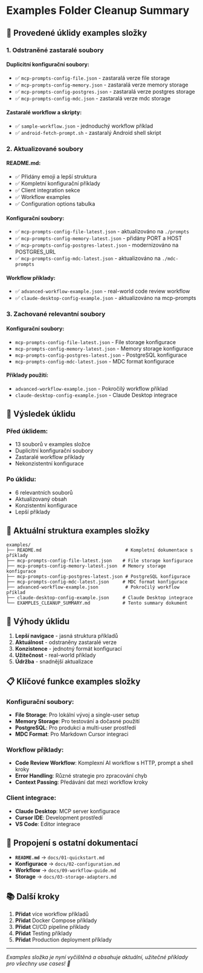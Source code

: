 # Examples Folder Cleanup Summary

## 🧹 **Provedené úklidy examples složky**

### **1. Odstraněné zastaralé soubory**

#### **Duplicitní konfigurační soubory:**
- ✅ `mcp-prompts-config-file.json` - zastaralá verze file storage
- ✅ `mcp-prompts-config-memory.json` - zastaralá verze memory storage
- ✅ `mcp-prompts-config-postgres.json` - zastaralá verze postgres storage
- ✅ `mcp-prompts-config-mdc.json` - zastaralá verze mdc storage

#### **Zastaralé workflow a skripty:**
- ✅ `sample-workflow.json` - jednoduchý workflow příklad
- ✅ `android-fetch-prompt.sh` - zastaralý Android shell skript

### **2. Aktualizované soubory**

#### **README.md:**
- ✅ Přidány emoji a lepší struktura
- ✅ Kompletní konfigurační příklady
- ✅ Client integration sekce
- ✅ Workflow examples
- ✅ Configuration options tabulka

#### **Konfigurační soubory:**
- ✅ `mcp-prompts-config-file-latest.json` - aktualizováno na `./prompts`
- ✅ `mcp-prompts-config-memory-latest.json` - přidány PORT a HOST
- ✅ `mcp-prompts-config-postgres-latest.json` - modernizováno na POSTGRES_URL
- ✅ `mcp-prompts-config-mdc-latest.json` - aktualizováno na `./mdc-prompts`

#### **Workflow příklady:**
- ✅ `advanced-workflow-example.json` - real-world code review workflow
- ✅ `claude-desktop-config-example.json` - aktualizováno na mcp-prompts

### **3. Zachované relevantní soubory**

#### **Konfigurační soubory:**
- `mcp-prompts-config-file-latest.json` - File storage konfigurace
- `mcp-prompts-config-memory-latest.json` - Memory storage konfigurace
- `mcp-prompts-config-postgres-latest.json` - PostgreSQL konfigurace
- `mcp-prompts-config-mdc-latest.json` - MDC format konfigurace

#### **Příklady použití:**
- `advanced-workflow-example.json` - Pokročilý workflow příklad
- `claude-desktop-config-example.json` - Claude Desktop integrace

## 🎯 **Výsledek úklidu**

### **Před úklidem:**
- 13 souborů v examples složce
- Duplicitní konfigurační soubory
- Zastaralé workflow příklady
- Nekonzistentní konfigurace

### **Po úklidu:**
- 6 relevantních souborů
- Aktualizovaný obsah
- Konzistentní konfigurace
- Lepší příklady

## 📁 **Aktuální struktura examples složky**

```
examples/
├── README.md                               # Kompletní dokumentace s příklady
├── mcp-prompts-config-file-latest.json    # File storage konfigurace
├── mcp-prompts-config-memory-latest.json  # Memory storage konfigurace
├── mcp-prompts-config-postgres-latest.json # PostgreSQL konfigurace
├── mcp-prompts-config-mdc-latest.json     # MDC format konfigurace
├── advanced-workflow-example.json          # Pokročilý workflow příklad
├── claude-desktop-config-example.json     # Claude Desktop integrace
└── EXAMPLES_CLEANUP_SUMMARY.md            # Tento summary dokument
```

## 🚀 **Výhody úklidu**

1. **Lepší navigace** - jasná struktura příkladů
2. **Aktuálnost** - odstraněny zastaralé verze
3. **Konzistence** - jednotný formát konfigurací
4. **Užitečnost** - real-world příklady
5. **Údržba** - snadnější aktualizace

## 📋 **Klíčové funkce examples složky**

### **Konfigurační soubory:**
- **File Storage**: Pro lokální vývoj a single-user setup
- **Memory Storage**: Pro testování a dočasné použití
- **PostgreSQL**: Pro produkci a multi-user prostředí
- **MDC Format**: Pro Markdown Cursor integraci

### **Workflow příklady:**
- **Code Review Workflow**: Komplexní AI workflow s HTTP, prompt a shell kroky
- **Error Handling**: Různé strategie pro zpracování chyb
- **Context Passing**: Předávání dat mezi workflow kroky

### **Client integrace:**
- **Claude Desktop**: MCP server konfigurace
- **Cursor IDE**: Development prostředí
- **VS Code**: Editor integrace

## 🔗 **Propojení s ostatní dokumentací**

- **`README.md`** → `docs/01-quickstart.md`
- **Konfigurace** → `docs/02-configuration.md`
- **Workflow** → `docs/09-workflow-guide.md`
- **Storage** → `docs/03-storage-adapters.md`

## 📚 **Další kroky**

1. **Přidat** více workflow příkladů
2. **Přidat** Docker Compose příklady
3. **Přidat** CI/CD pipeline příklady
4. **Přidat** Testing příklady
5. **Přidat** Production deployment příklady

---

*Examples složka je nyní vyčištěná a obsahuje aktuální, užitečné příklady pro všechny use cases! 🎉*
